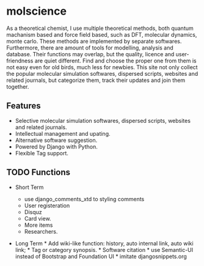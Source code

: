 # molscience
As a theoretical chemist, I use multiple theoretical methods, both quantum machanism based and force field based, such as DFT, molecular dynamics, monte carlo. These methods are implemented by separate softwares. Furthermore, there are amount of tools for modelling, analysis and database. Their functions may overlap, but the quality, licence and user-friendness are quiet different. Find and choose the proper one from them is not easy even for old birds, much less for newbies. This site not only collect the popular molecular simulation softwares, dispersed scripts, websites and related journals, but categorize them, track their updates and join them together.

## Features

 * Selective molecular simulation softwares, dispersed scripts, websites and related journals.
 * Intellectual management and upating.
 * Alternative software suggestion.
 * Powered by Django with Python.
 * Flexible Tag support.

## TODO Functions

  * Short Term
    * use django_comments_xtd to styling comments
    * User registeration
    * Disquz
    * Card view.
    * More items
    * Researchers.

  *  Long Term
    * Add wiki-like function: history, auto internal link, auto wiki link;
    * Tag or category synopsis.
    * Software citation
    * use Semantic-UI instead of Bootstrap and Foundation UI
    * imitate djangosnippets.org
